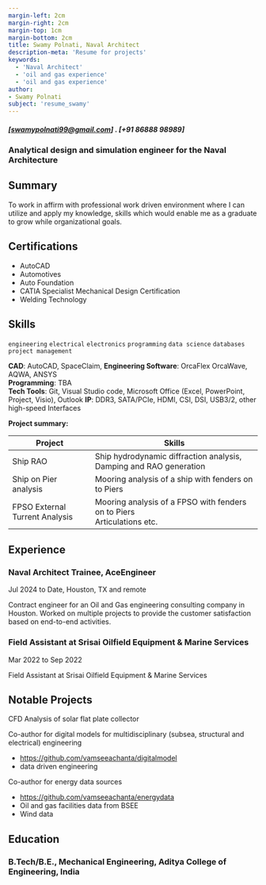 ```yaml
---
margin-left: 2cm
margin-right: 2cm
margin-top: 1cm
margin-bottom: 2cm
title: Swamy Polnati, Naval Architect
description-meta: 'Resume for projects'
keywords:
  - 'Naval Architect'
  - 'oil and gas experience'
  - 'oil and gas experience'
author:
- Swamy Polnati
subject: 'resume_swamy'
---
```

##### [swamypolnati99@gmail.com] . [+91 86888 98989]

### Analytical design and simulation engineer for the Naval Architecture

## Summary

To work in affirm with professional work driven environment where I can utilize and apply my knowledge, skills which would enable me as a graduate to grow while organizational goals.

## Certifications

- AutoCAD
- Automotives
- Auto Foundation
- CATIA Specialist Mechanical Design Certification
- Welding Technology

## Skills

```engineering```
```electrical```
```electronics```
```programming```
```data science```
```databases```
```project management```

**CAD**:   AutoCAD, SpaceClaim,
**Engineering Software**: OrcaFlex OrcaWave, AQWA, ANSYS<br>
**Programming**: TBA  <br>
**Tech Tools**:    Git, Visual Studio code, Microsoft Office (Excel, PowerPoint, Project, Visio), Outlook
**IP**:     DDR3, SATA/PCIe, HDMI, CSI, DSI, USB3/2, other high-speed Interfaces

**Project summary:**

| Project |   Skills |
|---------|--------|
| Ship RAO | Ship hydrodynamic diffraction analysis, Damping and RAO generation |  N/A |
| Ship on Pier analysis | Mooring analysis of a ship with fenders on to Piers |  N/A |
| FPSO External Turrent Analysis | Mooring analysis of a FPSO with fenders on to Piers <br> Articulations etc. |  N/A |

## Experience

### Naval Architect Trainee, AceEngineer

Jul 2024 to Date, Houston, TX and remote

Contract engineer for an Oil and Gas engineering consulting company in Houston. Worked on multiple projects to provide the customer satisfaction based on end-to-end activities.

### Field Assistant at Srisai Oilfield Equipment & Marine Services

Mar 2022 to Sep 2022

Field Assistant at Srisai Oilfield Equipment & Marine Services

## Notable Projects

CFD Analysis of solar flat plate collector

Co-author for digital models for multidisciplinary (subsea, structural and electrical) engineering

- <https://github.com/vamseeachanta/digitalmodel>
- data driven engineering

Co-author for energy data  sources

- <https://github.com/vamseeachanta/energydata>
- Oil and gas facilities data from BSEE
- Wind data

## Education

### B.Tech/B.E., Mechanical Engineering, Aditya College of Engineering, India
